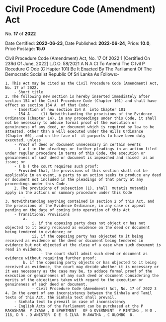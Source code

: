# Civil Procedure Code (Amendment) Act

No. **17** of **2022**

Date Certified: **2022-06-23**, Date Published: **2022-06-24**, Price: **10.0**, Price Postage: **15.0**

Civil Procedure Code (Amendment) Act, No. 17 Of 2022 1
[Certified On 23Rd Of June, 2022]
L.D.O. 58/2021
A N  A Ct   To   Amend   The  C Ivil  P Rocedure  C Ode  (C Hapter  101)
Be It Enacted By The Parliament Of The Democratic Socialist Republic Of Sri Lanka As Follows:-

    1. This Act may be cited as the Civil Procedure Code (Amendment) Act, No. 17 of 2022.
        - Short title
    2. The following new section is hereby inserted immediately after section 154 of the Civil Procedure Code (Chapter 101) and shall have effect as section 154 A  of that Code:
        - Insertion of new section 154 A  into Chapter 101
        - 154 A .   (1) Notwithstanding the provisions of the Evidence Ordinance (Chapter 14), in any proceedings under this Code, it shall not be necessary to adduce formal proof of the execution or genuineness of any deed, or document which is required by law to be attested, other than a will executed under the Wills Ordinance (Chapter 60), and on the face of  it purports to have been duly executed, unless
        - Proof of deed or document unnecessary in certain events
        - ( a ) in the pleadings or further pleadings in an action filed under regular procedure in terms of this Code, the execution or genuineness of such deed or document is impeached and raised  as an issue; or
        - ( b ) the court requires such proof:
        - Provided that, the provisions of this section shall not be applicable in an event, a party to an action seeks to produce any deed or document not included in the pleadings of that party at any proceedings under this Code.
        2. The provisions of subsection (1), shall  mutatis mutandis  apply in the actions on summary procedure under this Code
            - 
    3. Notwithstanding anything contained in section 2 of this Act, and the provisions of the Evidence Ordinance, in any case or appeal pending on the date of coming into operation of this Act
        - Transitional Provisions
            a. 
                i. if the opposing party does not object or has not objected to it being received as evidence on the deed or document being tendered in evidence; or
                ii. if the opposing party has objected to it being received as evidence on the deed or document being tendered in evidence but not objected at the close of a case when such document is read in evidence,
                    - the court shall admit such deed or document as evidence without requiring further proof;
            b. if the opposing party objects or has objected to it being received as evidence, the court may decide whether it is necessary or it was necessary as the case may be, to adduce formal proof of the execution or genuineness of any such deed or document considering the merits of the objections taken with regard to the execution or genuineness of such deed or document.
                - Civil Procedure Code (Amendment) Act, No. 17 of 2022 3
    4. In the event of any inconsistency between the Sinhala and Tamil texts of this Act, the Sinhala text shall prevail.
        - Sinhala text to prevail in case of inconsistency
        - English Acts of the Parliament can be purchased at the P RAKASHANA  P IYASA , D EPARTMENT   OF G OVERNMENT  P RINTING , N O . 118, D R . D ANISTER  D E  S ILVA  M AWATHA , C OLOMBO  8.
